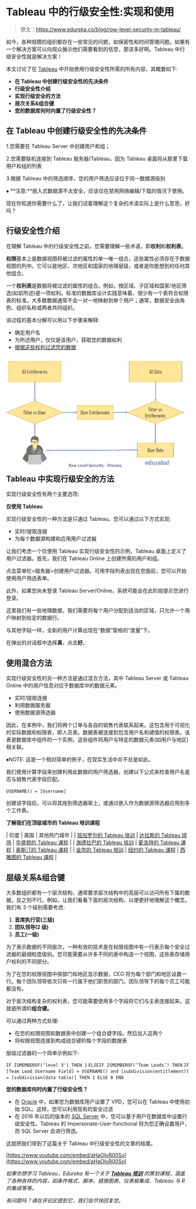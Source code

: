 # Tableau 中的行级安全性:实现和使用

> 原文：<https://www.edureka.co/blog/row-level-security-in-tableau/>

如今，各种规模的组织都存在一些常见的问题，如保密性和时间管理问题。如果有一个解决方案可以向观众展示他们需要看到的信息，那该多好啊。Tableau 中行级安全性就是解决方案！

本文讨论了在 [Tableau](https://www.edureka.co/blog/tableau-tutorial/) 中开始使用行级安全性所需的所有内容，其概要如下:

*   **在 Tableau 中创建行级安全性的先决条件**
*   **行级安全性介绍**
*   **实现行级安全的方法**
*   **层次关系&组合键**
*   **您的数据库何时内置了行级安全性？**

## **在 Tableau 中创建行级安全性的先决条件**

1.您需要在 Tableau Server 中创建用户和组；

2.您需要联机连接到 Tableau 服务器/Tableau，因为 Tableau 桌面将从那里下载用户和组的列表

3.根据 Tableau 中的筛选顺序，您的用户筛选应该位于同一数据源级别

♠ **注意:**嵌入式数据源不太安全，应该仅在禁用网络编辑/下载的情况下使用。

现在你知道你需要什么了，让我们试着理解这个复杂的术语实际上是什么意思，好吗？

## **行级安全性介绍**

在理解 Tableau 中的行级安全性之前，您需要理解一些术语，即**权利**和**权利表**。

**权限**基本上是数据视图将被过滤的属性的单一唯一组合。这些属性必须存在于数据视图的列中。它可以是地区、次地区和国家的地理层级，或者是你能想到的任何其他组合。

一个**权利表**是数据将被过滤的属性的组合。例如，按区域、子区域和国家/地区筛选(如前所述)是一项权利。标准的数据库设计实践意味着，很少有一个表符合权限表的标准。大多数数据通常不会一对一地映射到单个用户；通常，数据安全由角色、组织名称或两者共同组织。

该过程的基本分解可以用以下步骤来解释:

*   确定用户名
*   为所述用户，仅仅是该用户，获取您的数据权利
*   [根据这些权利过滤您的数据](https://www.edureka.co/blog/filters-in-tableau/)

## **![row level security process - row level security in tableau - edureka](img/903f38c0847de84e1d38dd95fa459ea4.png)Tableau 中实现行级安全的方法**

实现行级安全性有两个主要选项:

**仅使用 Tableau**

实现行级安全性的一种方法是只通过 Tableau。您可以通过以下方式实现:

*   实时/提取连接
*   为每个数据源构建和应用用户过滤器

让我们考虑一个仅使用 Tableau 实现行级安全性的示例，Tableau 桌面上定义了用户过滤器。首先，我们在 Tableau Online 上创建所需的用户和组。

点击菜单栏>服务器>创建用户过滤器。可用字段列表出现在您面前，您可以开始使用用户筛选表单。

此外，如果您尚未登录 Tableau Server/Online，系统可能会在此阶段提示您进行登录。

这里我们有一些地理数据，我们需要将每个用户分配到适当的区域，只允许一个用户映射到给定的数据行。

与其他字段一样，全新的用户计算出现在“数据”窗格的“度量”下。

在弹出的对话框中选择**真**，点击**好**。

## **使用混合方法**

实现行级安全性的另一种方法是通过混合方法，其中 Tableau Server 或 Tableau Online 中的用户信息对应于数据库中的数据元素。

*   实时/提取连接
*   利用数据服务器
*   使用数据源筛选器

因此，在本例中，我们将两个订单与各自的销售代表联系起来。这包含用于可视化的实际数据和权限表，即人员表。数据表被连接到包含用户名和键值的权限表。该表是数据库中组件的一个实例，这些组件将用户与特定的数据元素(如用户与地区)相关联。

♠NOTE: 这是一个相对简单的例子，在现实生活中并不总是如此。

我们使用计算字段来创建利用此数据的用户筛选器，创建以下公式来检查用户名是否与销售代表字段匹配。

`USERNAME() = [Username]`

创建该字段后，可以将其拖到筛选器架上，或通过嵌入作为数据源筛选器应用到多个工作表。

**了解我们在顶级城市的 Tableau 培训课程**

| 印度 | 美国 | 其他热门城市 |
| [班加罗尔的 Tableau 培训](https://www.edureka.co/tableau-certification-training-bangalore) | [达拉斯的 Tableau 球场](https://www.edureka.co/tableau-certification-training-dallas) | [华盛顿的 Tableau 课程](https://www.edureka.co/tableau-certification-training-washington) |
| [海德拉巴的 Tableau 培训](https://www.edureka.co/tableau-certification-training-hyderabad) | [夏洛特的 Tableau 课程](https://www.edureka.co/tableau-certification-training-charlotte) | [奥斯汀的 Tableau 课程](https://www.edureka.co/tableau-certification-training-austin) |
| [金奈的 Tableau 培训](https://www.edureka.co/tableau-certification-training-chennai) | [纽约的 Tableau 课程](https://www.edureka.co/tableau-certification-training-new-york-city) | [西雅图的 Tableau 课程](https://www.edureka.co/tableau-certification-training-seattle) |

## **层级关系&组合键**

大多数组织都有一个层次结构，通常要求层次结构中的高层可以访问所有下属的数据，反之则不行。例如，让我们看看下面的层次结构，以便更好地理解这个概念。我们有 3 个级别需要考虑:

1.  **首席执行官(三级)**
2.  **团队领导(2 级)**
3.  **员工(一级)**

为了表示数据的不同层次，一种有效的技术是在权限视图中有一行表示每个安全过滤器的最细粒度级别。您可能需要从许多不同的表中构造一个视图，这些表存储用户权利的不同部分。

为了在您的权限视图中按部门和地区显示数据，CEO 将为每个部门和地区设置一行。每个团队领导依次只有一行属于他们职责的部门。团队领导下的每个员工可能都没有。

对于层次结构复杂的权利表，您可能需要使用多个字段将它们与主表连接起来。这就是所谓的**组合键。**

可以通过两种方式处理:

*   在您的权限视图和数据表中创建一个组合键字段。然后加入这两个
*   将权限视图连接到构成组合键的每个字段的数据表

层级过滤器的一个简单示例如下:

`IF ISMEMBEROF(‘level 3') THEN 1` `ELSEIF ISMEMBEROF(‘Team Leads’) THEN` `IF [Team Lead Username Field] = USERNAME() and [subdivision(entitlement)] = [subdivision(data table)] THEN 1 ELSE 0 END`

**您的数据库何时内置了行级安全性？**

*   在 [Oracle](https://www.edureka.co/blog/hdfs-using-sqoop/) 中，如果您为数据库用户设置了 VPD，您可以在 Tableau 中使用初始 SQL。这样，您可以利用现有的安全过滤
*   在 2016 年以后的版本的 [SQL Server](https://www.edureka.co/blog/sql-tutorial/) 中，您可以基于用户在数据库中设置行级安全性。Tableau 的 Impersonate-User-functional 将为您正确设置用户，而 SQL Server 会进行筛选。

这就把我们带到了这篇关于 Tableau 中行级安全性的文章的结尾。

[https://www.youtube.com/embed/aHaOIvR00So](https://www.youtube.com/embed/aHaOIvR00So)

*如果你想学习 Tableau，Edureka 有一个关于 **[Tableau 培训](https://www.edureka.co/tableau-certification-training)** 的策划课程，涵盖了各种各样的内容，如条件格式、脚本、链接图表、仪表板集成、Tableau 与 R 的集成等等。*

*有问题吗？请在评论区提到它，我们会尽快回复您。*